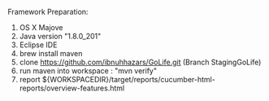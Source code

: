 Framework Preparation:
1. OS X Majove
2. Java version "1.8.0_201"
3. Eclipse IDE
4. brew install maven
5. clone https://github.com/ibnuhhazars/GoLife.git (Branch StagingGoLife)
6. run maven into workspace : "mvn verify"
7. report ${WORKSPACEDIR}/target/reports/cucumber-html-reports/overview-features.html
